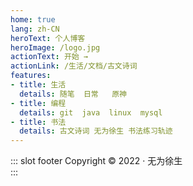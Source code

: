 ```yaml
---
home: true
lang: zh-CN
heroText: 个人博客
heroImage: /logo.jpg
actionText: 开始 →
actionLink: /生活/文档/古文诗词
features:
- title: 生活
  details: 随笔  日常	原神
- title: 编程
  details: git  java  linux  mysql
- title: 书法
  details: 古文诗词 无为徐生 书法练习轨迹
---
```


::: slot footer
Copyright © 2022 · 无为徐生 <br/> 
:::

